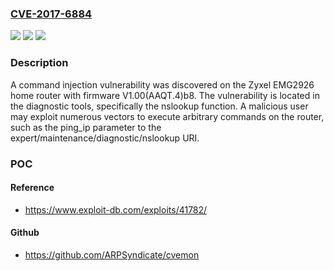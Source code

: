 ### [CVE-2017-6884](https://cve.mitre.org/cgi-bin/cvename.cgi?name=CVE-2017-6884)
![](https://img.shields.io/static/v1?label=Product&message=n%2Fa&color=blue)
![](https://img.shields.io/static/v1?label=Version&message=n%2Fa&color=blue)
![](https://img.shields.io/static/v1?label=Vulnerability&message=n%2Fa&color=brighgreen)

### Description

A command injection vulnerability was discovered on the Zyxel EMG2926 home router with firmware V1.00(AAQT.4)b8. The vulnerability is located in the diagnostic tools, specifically the nslookup function. A malicious user may exploit numerous vectors to execute arbitrary commands on the router, such as the ping_ip parameter to the expert/maintenance/diagnostic/nslookup URI.

### POC

#### Reference
- https://www.exploit-db.com/exploits/41782/

#### Github
- https://github.com/ARPSyndicate/cvemon

